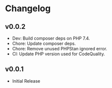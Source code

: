 # Changelog

## v0.0.2
* Dev: Build composer deps on PHP 7.4.
* Chore: Update composer deps.
* Chore: Remove unused PHPStan ignored error.
* CI: Update PHP version used for CodeQuality.

## v0.0.1
* Initial Release
